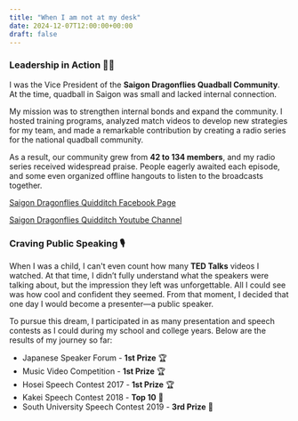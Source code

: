 ```yaml
---
title: "When I am not at my desk"
date: 2024-12-07T12:00:00+00:00
draft: false
---
```


### Leadership in Action 🤾‍♂️

I was the Vice President of the **Saigon Dragonflies Quadball Community**. At the time, quadball in Saigon was small and lacked internal connection. 

My mission was to strengthen internal bonds and expand the community. I hosted training programs, analyzed match videos to develop new strategies for my team, and made a remarkable contribution by creating a radio series for the national quadball community.


As a result, our community grew from **42 to 134 members**, and my radio series received widespread praise. People eagerly awaited each episode, and some even organized offline hangouts to listen to the broadcasts together.

[Saigon Dragonflies Quidditch Facebook Page](https://www.facebook.com/saigon.dragonflies.quidditch)


[Saigon Dragonflies Quidditch Youtube Channel](https://www.youtube.com/@saigondragonfliesquidditch1566/videos)


### Craving Public Speaking 🎙
When I was a child, I can't even count how many **TED Talks** videos I watched. At that time, I didn’t fully understand what the speakers were talking about, but the impression they left was unforgettable. All I could see was how cool and confident they seemed. From that moment, I decided that one day I would become a presenter—a public speaker.


To pursue this dream, I participated in as many presentation and speech contests as I could during my school and college years. Below are the results of my journey so far:

- Japanese Speaker Forum - **1st Prize** 🏆
- Music Video Competition - **1st Prize** 🏆
- Hosei Speech Contest 2017 - **1st Prize** 🏆
- Kakei Speech Contest 2018 - **Top 10** 🏅
- South University Speech Contest 2019 - **3rd Prize** 🥉